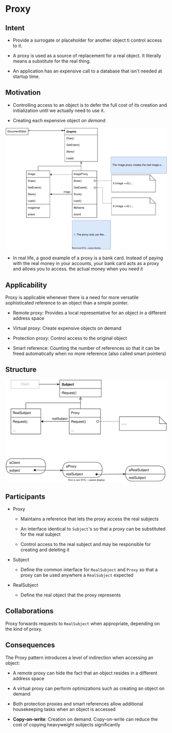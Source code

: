 # Proxy

## Intent

- Provide a surrogate or placeholder for another object ti control access to it.

- A proxy is used as a source of replacement for a real object. It literally means a substitute for the real thing.

- An application has an expensive call to a database that isn't needed at startup time.

## Motivation

- Controlling access to an object is to defer the full cost of its creation and initialization until we actually need to use it.

- Creating each expensive object *on demand*

![proxy_example!](./img/proxy_example.svg)

- In real life, a good example of a proxy is a bank card. Instead of paying with the real money in your accounts, your bank card acts as a proxy and allows you to access. the actual money when you need it

## Applicability

Proxy is applicable whenever there is a need for  more versatile sophisticated reference to an object than a simple pointer.

- Remote proxy: Provides a local representative for an object in a different address space

- Virtual proxy: Create expensive objects on demand

- Protection proxy: Control access to the original object

- Smart reference: Counting the number of references so that it can be freed automatically when no more reference (also called smart pointers)

## Structure

![proxy_structure!](./img/proxy_structure.svg)

## Participants

- Proxy
  
  - Maintains a reference that lets the proxy access the real subjects
  
  - An interface identical to `Subject`'s so that a proxy can be substituted for the real subject
  
  - Control access to the real subject and may be responsible for creating and deleting it

- Subject
  
  - Define the common interface for `RealSubject` and `Proxy` so that a proxy can be used anywhere a `RealSubject` expected

- RealSubject
  
  - Define the real object that the proxy represents

## Collaborations

Proxy forwards requests to `RealSubject` when appropriate, depending on the kind of proxy.

## Consequences

The Proxy pattern introduces a level of indirection when accessing an object:

- A remote proxy can hide the fact that an object resides in a different address space

- A virtual proxy can perform optimizations such as creating an object on demand

- Both protection proxies and smart references allow additional housekeeping tasks when an object is accessed

- **Copy-on-write**: Creation on demand. Copy-on-write can reduce the cost of copying heavyweight subjects significantly
